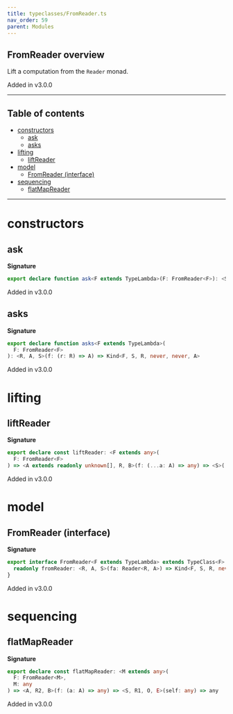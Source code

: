 ```yaml
---
title: typeclasses/FromReader.ts
nav_order: 59
parent: Modules
---
```


## FromReader overview

Lift a computation from the `Reader` monad.

Added in v3.0.0

---

<h2 class="text-delta">Table of contents</h2>

- [constructors](#constructors)
  - [ask](#ask)
  - [asks](#asks)
- [lifting](#lifting)
  - [liftReader](#liftreader)
- [model](#model)
  - [FromReader (interface)](#fromreader-interface)
- [sequencing](#sequencing)
  - [flatMapReader](#flatmapreader)

---

# constructors

## ask

**Signature**

```ts
export declare function ask<F extends TypeLambda>(F: FromReader<F>): <S, R>() => Kind<F, S, R, never, never, R>
```

Added in v3.0.0

## asks

**Signature**

```ts
export declare function asks<F extends TypeLambda>(
  F: FromReader<F>
): <R, A, S>(f: (r: R) => A) => Kind<F, S, R, never, never, A>
```

Added in v3.0.0

# lifting

## liftReader

**Signature**

```ts
export declare const liftReader: <F extends any>(
  F: FromReader<F>
) => <A extends readonly unknown[], R, B>(f: (...a: A) => any) => <S>(...a: A) => any
```

Added in v3.0.0

# model

## FromReader (interface)

**Signature**

```ts
export interface FromReader<F extends TypeLambda> extends TypeClass<F> {
  readonly fromReader: <R, A, S>(fa: Reader<R, A>) => Kind<F, S, R, never, never, A>
}
```

Added in v3.0.0

# sequencing

## flatMapReader

**Signature**

```ts
export declare const flatMapReader: <M extends any>(
  F: FromReader<M>,
  M: any
) => <A, R2, B>(f: (a: A) => any) => <S, R1, O, E>(self: any) => any
```

Added in v3.0.0

